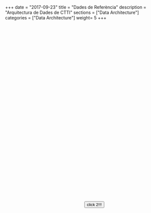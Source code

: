+++
date        = "2017-09-23"
title       = "Dades de Referència"
description = "Arquitectura de Dades de CTTI"
sections    = ["Data Architecture"]
categories  = ["Data Architecture"]
weight= 5
+++

   
<p id="myDefinition"></p>
<table id="myTable"></table>
 <script type="text/javascript">   
    var dades = JSON.parse(localStorage.getItem('data'));
    var body = document.getElementsByTagName("body")[0];
    //var definicio = document.createElement("p");
    var definicio = document.getElementById("myDefinition");
    definicio.style.width = "70%";
    definicio.style.marginRight = "15%";
    definicio.style.marginLeft = "15%";    
    var textDeficicio = document.createTextNode(dades[14]);
    definicio.appendChild(textDeficicio);
    body.appendChild(definicio);
    var metadatos = ["Òrgan Responsable","Òrgan propietari","Origen","Darrera Actualització","Període Actualització","Classificació funcional","Agrupació temàtica","Tipus","Visibilitat","Identificador","Descàrrega"];    
    var tabla   = document.getElementById("myTable");
    //var tabla   = document.createElement("table");
    tabla.style.width = "70%";
    tabla.style.marginRight = "15%";
    tabla.style.marginLeft = "15%";
    var tblBody = document.createElement("tbody");
    var tblThead = document.createElement("thead");
    var hilera = document.createElement("tr");   
    var celda = document.createElement("th");
    var textoCelda =  document.createTextNode("metadades");
    celda.appendChild(textoCelda);
    hilera.appendChild(celda);
    var celda2 = document.createElement("th");
    var textoCelda2 =  document.createTextNode("definició");
    celda2.appendChild(textoCelda2);
    hilera.appendChild(celda2);
    tblThead.appendChild(hilera);
     // Crea las celdas
     for (var i = 0; i < 10; i++) {
      // Crea las hileras de la tabla
      hilera = document.createElement("tr");
      for (var j = 0; j < 2; j++) {
        // Crea un elemento <td> y un nodo de texto, haz que el nodo de
        // texto sea el contenido de <td>, ubica el elemento <td> al final
        // de la hilera de la tabla
        if(j==0){
          celda = document.createElement("td");
          textoCelda = document.createTextNode(metadatos[i]);
          celda.style.fontWeight = "bold";
          celda.appendChild(textoCelda);
          hilera.appendChild(celda);
        }
        else{
          celda = document.createElement("td");
          textoCelda = document.createTextNode(dades[i+3]);
          celda.appendChild(textoCelda);
          hilera.appendChild(celda);
        }
      }
      // agrega la hilera al final de la tabla (al final del elemento tblbody)
      tblBody.appendChild(hilera);
    }
    hilera = document.createElement("tr");   
    celda = document.createElement("td");
    celda.style.fontWeight = "bold";
    textoCelda =  document.createTextNode("Descàrrega");
    celda.appendChild(textoCelda);
    hilera.appendChild(celda);
    celda = document.createElement("td");
    var link = document.createElement('a');
    var image = document.createElement('img');
    link.setAttribute('href', '../entitats/' + dades[13]);
    image.setAttribute("src","../icon/icons8-excel-48.png");
    //link.innerHTML = dades[15];
    link.appendChild(image);
    celda.appendChild(link);
    //celda.appendChild(link);
    hilera.appendChild(celda);
    tblBody.appendChild(hilera);
    // posiciona el <tbody> debajo del elemento <table>
    tabla.appendChild(tblThead);
    tabla.appendChild(tblBody);
    // appends <table> into <body>
    body.appendChild(tabla);
    function happycode(){
     var dades = JSON.parse(localStorage.getItem('data'));
     var url = "https://view.officeapps.live.com/op/embed.aspx?src=https://canigo.ctti.gencat.cat/drafts/entitats/"+ dades[13];
     $('#myframe').attr("src", url);}       
   </script>     
  <iframe  id ="myframe"  width='50%' height='565px' frameborder='0' > </iframe>
<button onclick="happycode()"> click 2!!!</button>
